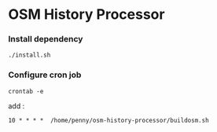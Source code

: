 # OSM History Processor

### Install dependency

`./install.sh`

### Configure cron job

`crontab -e`

add :

`10 * * * *  /home/penny/osm-history-processor/buildosm.sh`